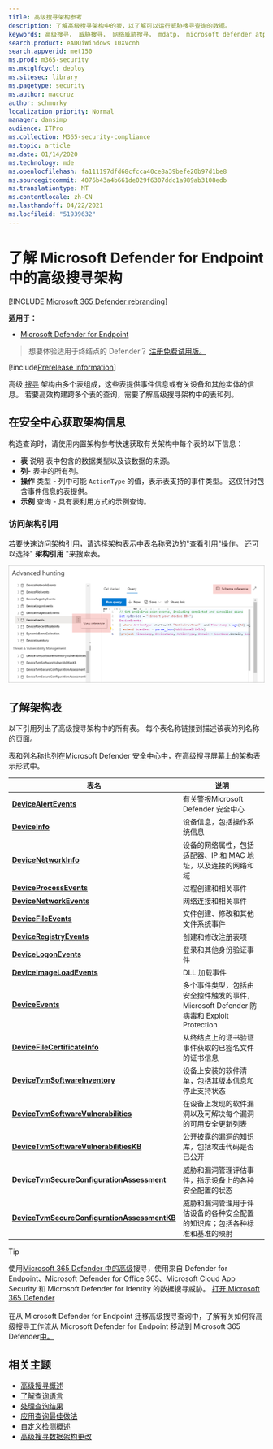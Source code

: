 ```yaml
---
title: 高级搜寻架构参考
description: 了解高级搜寻架构中的表，以了解可以运行威胁搜寻查询的数据。
keywords: 高级搜寻， 威胁搜寻， 网络威胁搜寻， mdatp， microsoft defender atp， 适用于终结点的 microsoft defender， wdatp 搜索， 查询， 遥测， 架构参考， kusto， 表， 数据
search.product: eADQiWindows 10XVcnh
search.appverid: met150
ms.prod: m365-security
ms.mktglfcycl: deploy
ms.sitesec: library
ms.pagetype: security
ms.author: maccruz
author: schmurky
localization_priority: Normal
manager: dansimp
audience: ITPro
ms.collection: M365-security-compliance
ms.topic: article
ms.date: 01/14/2020
ms.technology: mde
ms.openlocfilehash: fa111197dfd68cfcca40ce8a39befe20b97d1be8
ms.sourcegitcommit: 4076b43a4b661de029f6307ddc1a989ab3108edb
ms.translationtype: MT
ms.contentlocale: zh-CN
ms.lasthandoff: 04/22/2021
ms.locfileid: "51939632"
---
```

# <a name="understand-the-advanced-hunting-schema-in-microsoft-defender-for-endpoint"></a>了解 Microsoft Defender for Endpoint 中的高级搜寻架构

[!INCLUDE [Microsoft 365 Defender rebranding](../../includes/microsoft-defender.md)]

**适用于：**
- [Microsoft Defender for Endpoint](https://go.microsoft.com/fwlink/?linkid=2154037)

>想要体验适用于终结点的 Defender？ [注册免费试用版。](https://www.microsoft.com/microsoft-365/windows/microsoft-defender-atp?ocid=docs-wdatp-advancedhuntingref-abovefoldlink)

[!include[Prerelease information](../../includes/prerelease.md)]

高级 [搜寻](advanced-hunting-overview.md) 架构由多个表组成，这些表提供事件信息或有关设备和其他实体的信息。 若要高效构建跨多个表的查询，需要了解高级搜寻架构中的表和列。

## <a name="get-schema-information-in-the-security-center"></a>在安全中心获取架构信息
构造查询时，请使用内置架构参考快速获取有关架构中每个表的以下信息：

- **表** 说明 表中包含的数据类型以及该数据的来源。
- **列**- 表中的所有列。
- **操作** 类型 - 列中可能 `ActionType` 的值，表示表支持的事件类型。 这仅针对包含事件信息的表提供。
- **示例** 查询 - 具有表利用方式的示例查询。

### <a name="access-the-schema-reference"></a>访问架构引用
若要快速访问架构引用，请选择架构表示中表名称旁边的"查看引用"操作。 还可以选择" **架构引用** "来搜索表。

![显示如何访问门户内架构参考的图像](images/ah-reference.png)

## <a name="learn-the-schema-tables"></a>了解架构表

以下引用列出了高级搜寻架构中的所有表。 每个表名称链接到描述该表的列名称的页面。

表和列名称也列在Microsoft Defender 安全中心中，在高级搜寻屏幕上的架构表示形式中。

| 表名 | 说明 |
|------------|-------------|
| **[DeviceAlertEvents](advanced-hunting-devicealertevents-table.md)** | 有关警报Microsoft Defender 安全中心 |
| **[DeviceInfo](advanced-hunting-deviceinfo-table.md)** | 设备信息，包括操作系统信息 |
| **[DeviceNetworkInfo](advanced-hunting-devicenetworkinfo-table.md)** | 设备的网络属性，包括适配器、IP 和 MAC 地址，以及连接的网络和域 |
| **[DeviceProcessEvents](advanced-hunting-deviceprocessevents-table.md)** | 过程创建和相关事件 |
| **[DeviceNetworkEvents](advanced-hunting-devicenetworkevents-table.md)** | 网络连接和相关事件 |
| **[DeviceFileEvents](advanced-hunting-devicefileevents-table.md)** | 文件创建、修改和其他文件系统事件 |
| **[DeviceRegistryEvents](advanced-hunting-deviceregistryevents-table.md)** | 创建和修改注册表项 |
| **[DeviceLogonEvents](advanced-hunting-devicelogonevents-table.md)** | 登录和其他身份验证事件 |
| **[DeviceImageLoadEvents](advanced-hunting-deviceimageloadevents-table.md)** | DLL 加载事件 |
| **[DeviceEvents](advanced-hunting-deviceevents-table.md)** | 多个事件类型，包括由安全控件触发的事件，Microsoft Defender 防病毒和 Exploit Protection |
| **[DeviceFileCertificateInfo](advanced-hunting-devicefilecertificateinfo-table.md)** | 从终结点上的证书验证事件获取的已签名文件的证书信息 |
| **[DeviceTvmSoftwareInventory](advanced-hunting-devicetvmsoftwareinventory-table.md)** | 设备上安装的软件清单，包括其版本信息和停止支持状态 |
| **[DeviceTvmSoftwareVulnerabilities](advanced-hunting-devicetvmsoftwarevulnerabilities-table.md)** | 在设备上发现的软件漏洞以及可解决每个漏洞的可用安全更新列表 |
| **[DeviceTvmSoftwareVulnerabilitiesKB](advanced-hunting-devicetvmsoftwarevulnerabilitieskb-table.md)** | 公开披露的漏洞的知识库，包括攻击代码是否已公开 |
| **[DeviceTvmSecureConfigurationAssessment](advanced-hunting-devicetvmsecureconfigurationassessment-table.md)** | 威胁和漏洞管理评估事件，指示设备上的各种安全配置的状态 |
| **[DeviceTvmSecureConfigurationAssessmentKB](advanced-hunting-devicetvmsecureconfigurationassessmentkb-table.md)** | 威胁和漏洞管理用于评估设备的各种安全配置的知识库；包括各种标准和基准的映射 |

>[!TIP]
>使用[Microsoft 365 Defender 中的高级](/microsoft-365/security/defender/advanced-hunting-overview)搜寻，使用来自 Defender for Endpoint、Microsoft Defender for Office 365、Microsoft Cloud App Security 和 Microsoft Defender for Identity 的数据搜寻威胁。 [打开 Microsoft 365 Defender](/microsoft-365/security/defender/m365d-enable)<br><br>
在从 Microsoft Defender for Endpoint 迁移高级搜寻查询中，了解有关如何将高级搜寻工作流从 Microsoft Defender for Endpoint 移动到 Microsoft 365 Defender[中。](/microsoft-365/security/defender/advanced-hunting-migrate-from-mde)

## <a name="related-topics"></a>相关主题
- [高级搜寻概述](advanced-hunting-overview.md)
- [了解查询语言](advanced-hunting-query-language.md)
- [处理查询结果](advanced-hunting-query-results.md)
- [应用查询最佳做法](advanced-hunting-best-practices.md)
- [自定义检测概述](overview-custom-detections.md)
- [高级搜寻数据架构更改](https://techcommunity.microsoft.com/t5/microsoft-defender-atp/advanced-hunting-data-schema-changes/ba-p/1043914)
